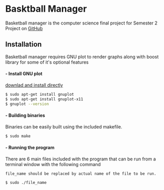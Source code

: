 # Basktball Manager
Basketball manager is the computer science final project for Semester 2
Project on [GitHub](https://github.com/tanvinsharma/Eoop)
## Installation

Basketball manager requires GNU plot to render graphs along with boost library for some of it's optional features 

#### - Install GNU plot
[downlad and install directly](http://www.gnuplot.info/download.html)
```sh
$ sudo apt-get install gnuplot
$ sudo apt-get install gnuplot-x11
$ gnuplot --version
```
#### - Building binaries
Binaries can be easily built using the included makefile.
```sh
$ sudo make
```
#### - Running the program
There are 6 main files included with the program that can be run from a terminal window with the following command

`file_name should be replaced by actual name of the file to be run.`
```sh
$ sudo ./file_name
```


